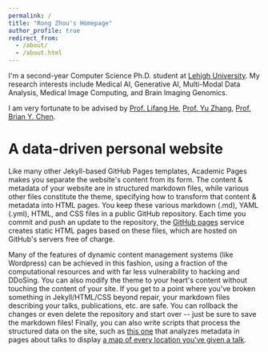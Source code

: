 ```yaml
---
permalink: /
title: "Rong Zhou's Homepage"
author_profile: true
redirect_from: 
  - /about/
  - /about.html
---
```


I'm a second-year Computer Science Ph.D. student at [Lehigh University](https://www2.lehigh.edu/). My research interests include Medical AI, Generative AI, Multi-Modal Data Analysis, Medical Image Computing, and Brain Imaging Genomics.

I am very fortunate to be advised by [Prof. Lifang He](https://engineering.lehigh.edu/faculty/lifang-he), [Prof. Yu Zhang](https://yuzhangresearch.weebly.com/), [Prof. Brian Y. Chen](https://www.cse.lehigh.edu/~chen/). 

A data-driven personal website
======
Like many other Jekyll-based GitHub Pages templates, Academic Pages makes you separate the website's content from its form. The content & metadata of your website are in structured markdown files, while various other files constitute the theme, specifying how to transform that content & metadata into HTML pages. You keep these various markdown (.md), YAML (.yml), HTML, and CSS files in a public GitHub repository. Each time you commit and push an update to the repository, the [GitHub pages](https://pages.github.com/) service creates static HTML pages based on these files, which are hosted on GitHub's servers free of charge.

Many of the features of dynamic content management systems (like Wordpress) can be achieved in this fashion, using a fraction of the computational resources and with far less vulnerability to hacking and DDoSing. You can also modify the theme to your heart's content without touching the content of your site. If you get to a point where you've broken something in Jekyll/HTML/CSS beyond repair, your markdown files describing your talks, publications, etc. are safe. You can rollback the changes or even delete the repository and start over -- just be sure to save the markdown files! Finally, you can also write scripts that process the structured data on the site, such as [this one](https://github.com/academicpages/academicpages.github.io/blob/master/talkmap.ipynb) that analyzes metadata in pages about talks to display [a map of every location you've given a talk](https://academicpages.github.io/talkmap.html).
